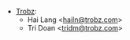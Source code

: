 - [Trobz](https://trobz.com):  
  - Hai Lang \<<hailn@trobz.com>\>
  - Tri Doan \<<tridm@trobz.com>\>
